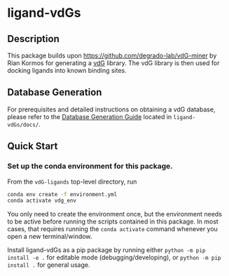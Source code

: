 # ligand-vdGs

## Description
This package builds upon https://github.com/degrado-lab/vdG-miner by Rian Kormos for generating a [vdG](hyperlink_to_eventual_preprint) library. The vdG library is then used for docking ligands into known binding sites.

## Database Generation
For prerequisites and detailed instructions on obtaining a vdG database, please refer to the [Database Generation Guide](docs/database_generation_guide.md) located in `ligand-vdGs/docs/`.


## Quick Start
### Set up the conda environment for this package.
From the `vdG-ligands` top-level directory, run 
```bash
conda env create -f environment.yml
conda activate vdg_env
```
You only need to create the environment once, but the environment needs to be active before running the scripts contained in this package. In most cases, that requires running the `conda activate` command whenever you open a new terminal/window.

Install ligand-vdGs as a pip package by running either
`python -m pip install -e .` for editable mode (debugging/developing), or
`python -m pip install .` for general usage.